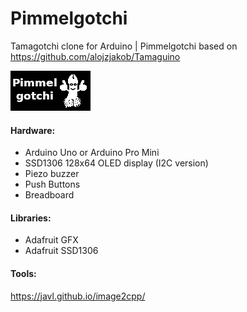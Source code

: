 # Pimmelgotchi
Tamagotchi clone for Arduino | Pimmelgotchi  based on https://github.com/alojzjakob/Tamaguino


![](https://raw.githubusercontent.com/3xitLight/Pimmelgotchi/master/images/splash.bmp)
#### Hardware:
- Arduino Uno or Arduino Pro Mini
- SSD1306 128x64 OLED display (I2C version)
- Piezo buzzer
- Push Buttons
- Breadboard

#### Libraries:
- Adafruit GFX
- Adafruit SSD1306

#### Tools:
https://javl.github.io/image2cpp/